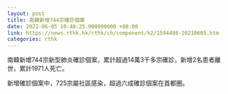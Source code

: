 ```yaml
---
layout: post
title: 南韓新增744宗確診個案
date: 2021-06-05 10:48:25.000000000 +08:00
link: https://news.rthk.hk/rthk/ch/component/k2/1594408-20210605.htm
categories: rthk
---
```


南韓新增744宗新型肺炎確診個案，累計超過14萬3千多宗確診，新增2名患者離世，累計1971人死亡。

新增確診個案中，725宗屬社區感染，超過六成確診個案在首都圈。
